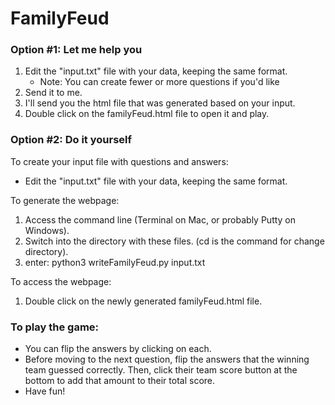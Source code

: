 # FamilyFeud

### Option #1: Let me help you

1. Edit the "input.txt" file with your data, keeping the same format.
    * Note: You can create fewer or more questions if you'd like
2. Send it to me.
3. I'll send you the html file that was generated based on your input.
4. Double click on the familyFeud.html file to open it and play.

### Option #2: Do it yourself

To create your input file with questions and answers:
* Edit the "input.txt" file with your data, keeping the same format.

To generate the webpage:
1. Access the command line (Terminal on Mac, or probably Putty on Windows).
2. Switch into the directory with these files. (cd is the command for change directory).
3. enter: python3 writeFamilyFeud.py input.txt

To access the webpage:
1. Double click on the newly generated familyFeud.html file.

### To play the game:
* You can flip the answers by clicking on each.
* Before moving to the next question, flip the answers that the winning team guessed correctly.
Then, click their team score button at the bottom to add that amount to their total score.
* Have fun!
